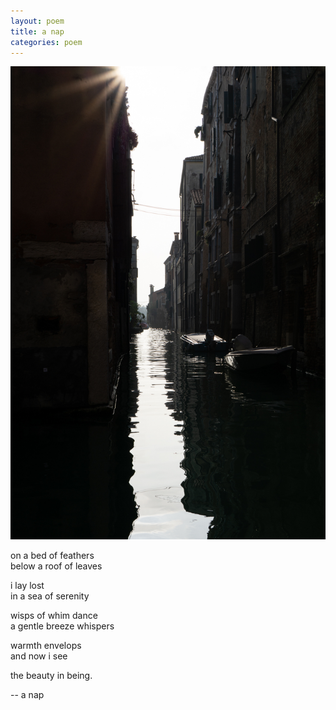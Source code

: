```yaml
---
layout: poem
title: a nap
categories: poem
---
```


<img src="/assets/images/venice-2.JPG">

on a bed of feathers \
below a roof of leaves

i lay lost \
in a sea of serenity

wisps of whim dance \
a gentle breeze whispers

warmth envelops \
and now i see

the beauty in being.

-- a nap
